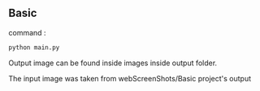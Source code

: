 ## Basic

command :

```python
python main.py
```

Output image can be found inside images inside output folder.

The input image was taken from webScreenShots/Basic project's output
